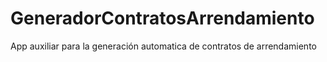 GeneradorContratosArrendamiento
===============================

App auxiliar para la generación automatica de contratos de arrendamiento
